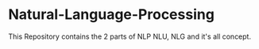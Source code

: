 # Natural-Language-Processing
This Repository contains the 2 parts of NLP NLU, NLG and it's all concept.
